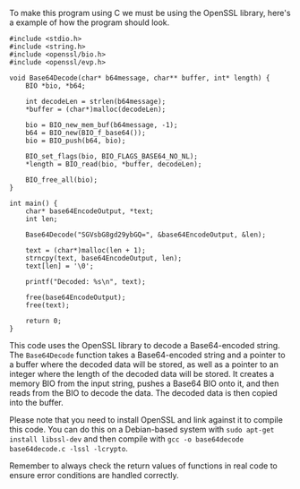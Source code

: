 To make this program using C we must be using the OpenSSL library, here's a example of how the program should look.
```
#include <stdio.h>
#include <string.h>
#include <openssl/bio.h>
#include <openssl/evp.h>

void Base64Decode(char* b64message, char** buffer, int* length) {
    BIO *bio, *b64;

    int decodeLen = strlen(b64message);
    *buffer = (char*)malloc(decodeLen);

    bio = BIO_new_mem_buf(b64message, -1);
    b64 = BIO_new(BIO_f_base64());
    bio = BIO_push(b64, bio);

    BIO_set_flags(bio, BIO_FLAGS_BASE64_NO_NL);
    *length = BIO_read(bio, *buffer, decodeLen);

    BIO_free_all(bio);
}

int main() {
    char* base64EncodeOutput, *text;
    int len;

    Base64Decode("SGVsbG8gd29ybGQ=", &base64EncodeOutput, &len);

    text = (char*)malloc(len + 1);
    strncpy(text, base64EncodeOutput, len);
    text[len] = '\0';

    printf("Decoded: %s\n", text);

    free(base64EncodeOutput);
    free(text);

    return 0;
}
```
This code uses the OpenSSL library to decode a Base64-encoded string. The `Base64Decode` function takes a Base64-encoded string and a pointer to a buffer where the decoded data will be stored, as well as a pointer to an integer where the length of the decoded data will be stored. It creates a memory BIO from the input string, pushes a Base64 BIO onto it, and then reads from the BIO to decode the data. The decoded data is then copied into the buffer.

Please note that you need to install OpenSSL and link against it to compile this code. You can do this on a Debian-based system with `sudo apt-get install libssl-dev` and then compile with `gcc -o base64decode base64decode.c -lssl -lcrypto`.

Remember to always check the return values of functions in real code to ensure error conditions are handled correctly.


